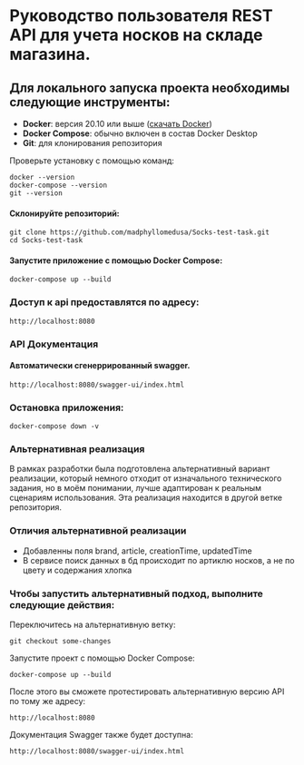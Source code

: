 # Руководство пользователя REST API для учета носков на складе магазина.


## Для локального запуска проекта необходимы следующие инструменты:

- **Docker**: версия 20.10 или выше ([скачать Docker](https://www.docker.com/get-started))
- **Docker Compose**: обычно включен в состав Docker Desktop
- **Git**: для клонирования репозитория

Проверьте установку с помощью команд:

```
docker --version
docker-compose --version
git --version
```

#### Склонируйте репозиторий:

```
git clone https://github.com/madphyllomedusa/Socks-test-task.git
cd Socks-test-task
```
#### Запустите приложение с помощью Docker Compose:

```
docker-compose up --build
```

### Доступ к api предоставлятся по адресу:

```
http://localhost:8080
```

### API Документация

#### Автоматически сгенеррированный swagger.

```
http://localhost:8080/swagger-ui/index.html
```


### Остановка приложения:

```
docker-compose down -v
```

### Альтернативная реализация
В рамках разработки была подготовлена альтернативный вариант реализации,
который немного отходит от изначального технического задания,
но в моём понимании, лучше адаптирован к реальным сценариям использования.
Эта реализация находится в другой ветке репозитория.

### Отличия альтернативной реализации
- Добавленны поля brand, article, creationTime, updatedTime
- В сервисе поиск данных в бд происходит по артиклю носков, а не по цвету и содержания хлопка

### Чтобы запустить альтернативный подход, выполните следующие действия:

Переключитесь на альтернативную ветку:

```
git checkout some-changes
```

Запустите проект с помощью Docker Compose:
```
docker-compose up --build
```

После этого вы сможете протестировать альтернативную версию API по тому же адресу:

```
http://localhost:8080
```

Документация Swagger также будет доступна:
```
http://localhost:8080/swagger-ui/index.html
```
